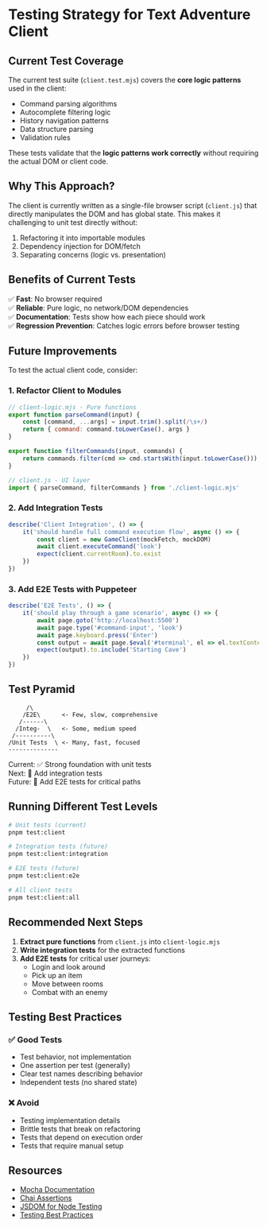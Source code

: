 # Testing Strategy for Text Adventure Client

## Current Test Coverage

The current test suite (`client.test.mjs`) covers the **core logic patterns** used in the client:
- Command parsing algorithms
- Autocomplete filtering logic
- History navigation patterns
- Data structure parsing
- Validation rules

These tests validate that the **logic patterns work correctly** without requiring the actual DOM or client code.

## Why This Approach?

The client is currently written as a single-file browser script (`client.js`) that directly manipulates the DOM and has global state. This makes it challenging to unit test directly without:
1. Refactoring it into importable modules
2. Dependency injection for DOM/fetch
3. Separating concerns (logic vs. presentation)

## Benefits of Current Tests

✅ **Fast**: No browser required  
✅ **Reliable**: Pure logic, no network/DOM dependencies  
✅ **Documentation**: Tests show how each piece should work  
✅ **Regression Prevention**: Catches logic errors before browser testing  

## Future Improvements

To test the actual client code, consider:

### 1. Refactor Client to Modules

```javascript
// client-logic.mjs - Pure functions
export function parseCommand(input) {
    const [command, ...args] = input.trim().split(/\s+/)
    return { command: command.toLowerCase(), args }
}

export function filterCommands(input, commands) {
    return commands.filter(cmd => cmd.startsWith(input.toLowerCase()))
}

// client.js - UI layer
import { parseCommand, filterCommands } from './client-logic.mjs'
```

### 2. Add Integration Tests

```javascript
describe('Client Integration', () => {
    it('should handle full command execution flow', async () => {
        const client = new GameClient(mockFetch, mockDOM)
        await client.executeCommand('look')
        expect(client.currentRoom).to.exist
    })
})
```

### 3. Add E2E Tests with Puppeteer

```javascript
describe('E2E Tests', () => {
    it('should play through a game scenario', async () => {
        await page.goto('http://localhost:5500')
        await page.type('#command-input', 'look')
        await page.keyboard.press('Enter')
        const output = await page.$eval('#terminal', el => el.textContent)
        expect(output).to.include('Starting Cave')
    })
})
```

## Test Pyramid

```
     /\
    /E2E\      <- Few, slow, comprehensive
   /------\
  /Integ-  \   <- Some, medium speed
 /----------\
/Unit Tests  \ <- Many, fast, focused
--------------
```

Current: ✅ Strong foundation with unit tests  
Next: 🔄 Add integration tests  
Future: 🎯 Add E2E tests for critical paths

## Running Different Test Levels

```bash
# Unit tests (current)
pnpm test:client

# Integration tests (future)
pnpm test:client:integration

# E2E tests (future)
pnpm test:client:e2e

# All client tests
pnpm test:client:all
```

## Recommended Next Steps

1. **Extract pure functions** from `client.js` into `client-logic.mjs`
2. **Write integration tests** for the extracted functions
3. **Add E2E tests** for critical user journeys:
   - Login and look around
   - Pick up an item
   - Move between rooms
   - Combat with an enemy

## Testing Best Practices

### ✅ Good Tests
- Test behavior, not implementation
- One assertion per test (generally)
- Clear test names describing behavior
- Independent tests (no shared state)

### ❌ Avoid
- Testing implementation details
- Brittle tests that break on refactoring
- Tests that depend on execution order
- Tests that require manual setup

## Resources

- [Mocha Documentation](https://mochajs.org/)
- [Chai Assertions](https://www.chaijs.com/)
- [JSDOM for Node Testing](https://github.com/jsdom/jsdom)
- [Testing Best Practices](https://testingjavascript.com/)
